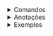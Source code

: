 <details>
<summary>Comandos</summary>

- **AWS CDK**
  <details>
  <summary>Expandir</summary>

  - **cdk bootstrap**
    - Comando só precisa ser executado uma única vez por conta e região
    - Ele é responsável por criar uma infraestrutura na aws na sua conta e na sua região, pra preparar o cdk poder fazer outras instalações/outros deploys

  - **cdk list**
    - Visualizar nosso projeto para saber quais stacks temos dentro do projeto.
    - O nome listado é o que está como segundo parâmetro da instância da classe na pasta `bin`.

      ```typescript
      new EcomerceAwsStack(app, 'EcomerceAwsStack', {});
      ```

  - **cdk deploy --all --require-approval never**
    - Implanta todas as stacks definidas no projeto de uma só vez, criando ou atualizando os recursos na AWS conforme especificado no código.

  - **cdk diff**
    - Compara o estado atual dos recursos na AWS com o que está definido no código do CDK, exibindo as diferenças.

  - **cdk destroy --all**
    - Remove todas as stacks e recursos implantados associados ao projeto, garantindo que nenhum recurso permaneça na AWS.

  </details>
</details>

<details>
<summary>Anotações</summary>

- ### A pasta bin

  <details>
  <summary>Expandir</summary>

  - A pasta `.bin` é a entrada principal do nosso projeto. Quando o projeto for executado, ele será iniciado a partir dela.
  - Essa pasta contém o arquivo responsável por inicializar a execução das stacks e recursos no projeto.
  - Por padrão, ao rodar o projeto com o CDK, ele buscará essa pasta para identificar qual stack inicial será executada.
  - O arquivo dentro de `.bin` normalmente segue o padrão de instanciar a aplicação e as stacks, como exemplificado abaixo:

    ```typescript
    const app = new App();
    new EcomerceAwsStack(app, 'EcomerceAwsStack', {});
    ```

  </details>

- ### Lambda functions

  <details>
  <summary>Expandir</summary>

  - Funções (pequenos trechos de código) que são executados a partir de triggers disparados por eventos.
    - Exemplo de evento:
      - Requisição REST feita por um cliente de fora da AWS para executar a função dentro da nossa infraestrutura.
    - A Lambda é executada dentro de um ambiente de execução que possui tudo que é necessário para nossa função ser executada.
    - Concorrência:
      - Lambdas são concorrentes, então caso haja requisições ao mesmo tempo é possível tratar ambas.
    - Custo:
      - Tempo de execução e memória consumida. Por isso, devemos nos importar com performance e eficiência.

    - **Exemplo de implementação simples de uma Lambda:**

      ```typescript
      import { APIGatewayProxyEvent, APIGatewayProxyResult, Context } from 'aws-lambda';

      export async function handler(event: APIGatewayProxyEvent, ctx: Context): Promise<APIGatewayProxyResult> {
          const { httpMethod, requestContext: { requestId: apiRequestId } } = event;
          const { awsRequestId: lambdaRequestId } = ctx;

          console.log(`API Gateway Request ID: ${apiRequestId} - Lambda Request ID: ${lambdaRequestId}`);

          if (event.resource === '/products' && httpMethod === 'GET') {
              console.log('GET /products');

              return {
                  statusCode: 200,
                  body: JSON.stringify({
                      message: 'GET /products successfully returned (hello CDK)'
                  })
              };
          }

          return {
              statusCode: 400,
              body: JSON.stringify({
                  message: 'Bad Request'
              })
          };
      }
      ```

  </details>

- ### Api Gateway

  <details>
  <summary>Expandir</summary>

  - Recurso que podemos colocar na frente de serviços que expõem APIs para o mundo externo, como por exemplo:
    - uma função Lambda que expõe um endpoint REST para ser consumido por algum cliente (aplicação mobile/web).
  - Por que utilizar API Gateway e não chamar diretamente o endpoint?
    - **Validação da URI**:
        - Ele consegue, por exemplo, validar se a URI está correta e impedir que essa requisição chegue até outro endpoint ou que requisições com outro endereço cheguem à nossa função.
    - **Validação de verbos HTTP**
    - **Validação do body**
    - **Integração com outros recursos da AWS**, como o AWS Cognito.
    - **Gráficos de monitoramento**:
        - Logs e gráficos no CloudWatch.
        - Custo por requisição e quantidade de dados transferidos.

  </details>

- ### Lambda Layers

  <details>
  <summary>Expandir</summary>

  - Recurso que permite organizar pedaços de código e/ou bibliotecas que podem ser compartilhados entre várias funções Lambda.
  - **Vantagens de usar Lambda Layer**:
    - Reduz duplicação de código, centralizando funções e lógica comuns.
    - Facilita atualizações, já que alterações no Layer impactam todas as Lambdas associadas.
    - Melhora a manutenção e a organização do código.
  - **Exemplo de uso de Lambda Layer**:
    - **Validação de dados**: Lógica comum para validar inputs de diferentes Lambdas.
    - **Configuração de banco de dados**: Centralizar conexões e setups para várias Lambdas que utilizam o mesmo banco.
    - **Funções utilitárias**: Diminuir o cold start da lambda já que o tamanho dela vai ficar menor.
    - **Funções utilitárias**: Métodos como formatação de strings, cálculo de datas, ou geração de IDs.
  - **Como implementar**:
    - Criar o Lambda Layer como um pacote independente.
    - Configurar as Lambdas para usar o Layer na hora da implantação.
    - Diminui a quantidade de código dentro de cada função lambda, tornando elas mais rápidas
    - Exemplo de estrutura com Layers:
      ```plaintext
      ├── Lambda Layer
      │   ├── Validação de Dados
      │   ├── Configuração de Banco
      │   └── Funções Utilitárias
      ├── lambda-products-fetch
      │   ├── Get All Products
      │   └── Get Product By ID
      ├── lambda-products-admin
          ├── Create Product
          ├── Update Product
          └── Delete Product
      ```

  </details>
</details>

<details>
<summary>Exemplos</summary>

- **Entendendo a classe que representa uma stack**
  - Toda classe que estende de `cdk.Stack` é ou representa uma stack, e dentro dela podemos definir nossos recursos e configurações.

  <details>
  <summary>Expandir</summary>

  - O `cdk.Stack` é a estrutura base no AWS CDK para definir recursos e configurações de infraestrutura.
  - A classe que estende `cdk.Stack` permite configurar e definir os recursos que serão provisionados na AWS, como buckets S3, filas SQS, etc.
  - O exemplo abaixo mostra a estrutura básica de uma classe de stack que pode ser estendida para adicionar mais recursos conforme necessário.

    ```typescript
    import * as cdk from 'aws-cdk-lib';
    import { Construct } from 'constructs';

    export class EcomerceAwsStack extends cdk.Stack {
        constructor(scope: Construct, id: string, props?: cdk.StackProps) {
            super(scope, id, props);

            // O código que define seus recursos vai aqui
            // Exemplo: criar uma fila SQS ou um bucket S3
        }
    }
    ```

  </details>
</details>
